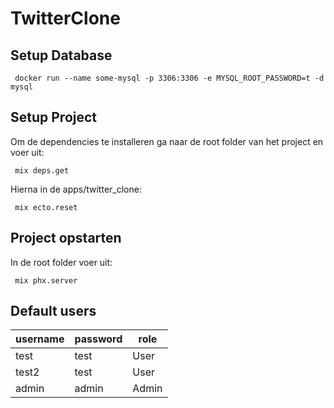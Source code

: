 # TwitterClone

## Setup Database

```docker
 docker run --name some-mysql -p 3306:3306 -e MYSQL_ROOT_PASSWORD=t -d mysql
```

## Setup Project

Om de dependencies te installeren ga naar de root folder van het project en voer uit:

```mix
 mix deps.get
```

Hierna in de apps/twitter_clone:

```mix
 mix ecto.reset
```

## Project opstarten

In de root folder voer uit:

```mix
 mix phx.server
```

## Default users

| username | password | role  |
| -------- | -------- | ----- |
| test     | test     | User  |
| test2    | test     | User  |
| admin    | admin    | Admin |
